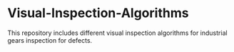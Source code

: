 # Visual-Inspection-Algorithms

This repository includes different visual inspection algorithms for industrial gears inspection for defects. 
